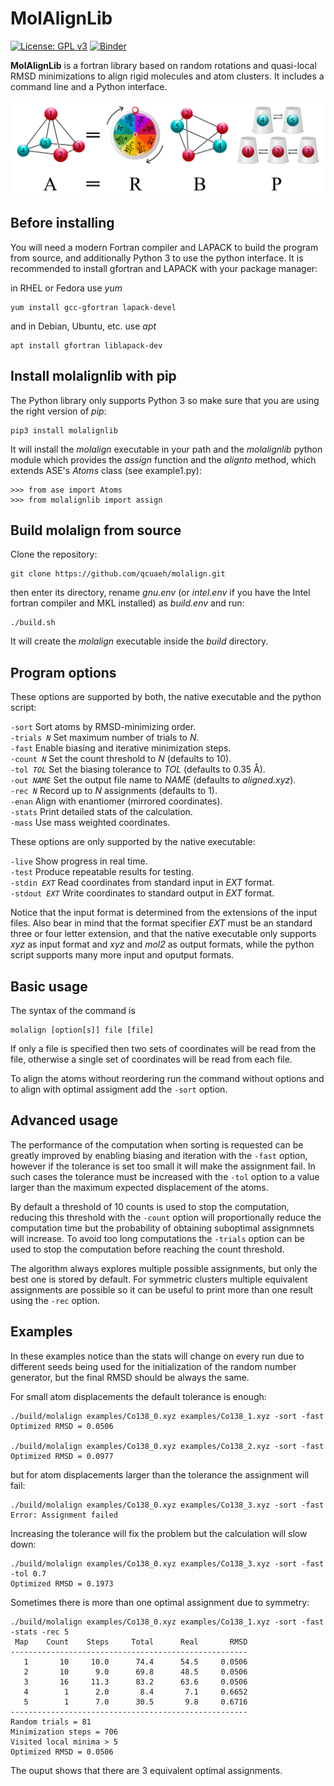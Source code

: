 MolAlignLib
===========

[![License: GPL v3](https://img.shields.io/badge/License-GPLv3-blue.svg)](https://www.gnu.org/licenses/gpl-3.0)
[![Binder](https://mybinder.org/badge_logo.svg)](https://mybinder.org/v2/gh/qcuaeh/molalignlib.git/HEAD?labpath=examples)

**MolAlignLib** is a fortran library based on random rotations and quasi-local RMSD minimizations to align rigid molecules and atom
clusters. It includes a command line and a Python interface.

![graphical abstract](abstract.png)

Before installing
-----------------

You will need a modern Fortran compiler and LAPACK to build the program from source, and additionally Python 3 to use
the python interface. It is recommended to install gfortran and LAPACK with your package manager:

in RHEL or Fedora use *yum*

    yum install gcc-gfortran lapack-devel

and in Debian, Ubuntu, etc. use *apt*

    apt install gfortran liblapack-dev

Install molalignlib with pip
----------------------------

The Python library only supports Python 3 so make sure that you are using the right version of *pip*:

    pip3 install molalignlib

It will install the *molalign* executable in your path and the *molalignlib* python module which provides the *assign* function
and the *alignto* method, which extends ASE's *Atoms* class (see example1.py):

    >>> from ase import Atoms
    >>> from molalignlib import assign

Build molalign from source 
--------------------------

Clone the repository:

    git clone https://github.com/qcuaeh/molalign.git

then enter its directory, rename *gnu.env* (or *intel.env* if you have the Intel fortran compiler and MKL installed) as *build.env*
and run:

    ./build.sh

It will create the *molalign* executable inside the *build* directory.

Program options
---------------

These options are supported by both, the native executable and the python script:

<code>-sort</code> Sort atoms by RMSD-minimizing order.  
<code>-trials *N*</code> Set maximum number of trials to *N*.  
<code>-fast</code> Enable biasing and iterative minimization steps.  
<code>-count *N*</code> Set the count threshold to *N* (defaults to 10).  
<code>-tol *TOL*</code> Set the biasing tolerance to *TOL* (defaults to 0.35 Å).  
<code>-out *NAME*</code> Set the output file name to *NAME* (defaults to *aligned.xyz*).  
<code>-rec *N*</code> Record up to *N* assignments (defaults to 1).  
<code>-enan</code> Align with enantiomer (mirrored coordinates).  
<code>-stats</code> Print detailed stats of the calculation.  
<code>-mass</code> Use mass weighted coordinates.  

These options are only supported by the native executable:

<code>-live</code> Show progress in real time.  
<code>-test</code> Produce repeatable results for testing.  
<code>-stdin *EXT*</code> Read coordinates from standard input in *EXT* format.  
<code>-stdout *EXT*</code> Write coordinates to standard output in *EXT* format.  
 
Notice that the input format is determined from the extensions of the input files. Also bear in mind that the format specifier
*EXT* must be an standard three or four letter extension, and that the native executable only supports *xyz* as input format and
*xyz* and *mol2* as output formats, while the python script supports many more input and oputput formats.

Basic usage
-----------

The syntax of the command is

    molalign [option[s]] file [file]

If only a file is specified then two sets of coordinates will be read from the file, otherwise a single set of coordinates will
be read from each file.

To align the atoms without reordering run the command without options and to align with optimal assigment add the `-sort` option.

Advanced usage
--------------

The performance of the computation when sorting is requested can be greatly improved by enabling biasing and iteration with the
`-fast` option, however if the tolerance is set too small it will make the assignment fail. In such cases the tolerance must be
increased with the `-tol` option to a value larger than the maximum expected displacement of the atoms.

By default a threshold of 10 counts is used to stop the computation, reducing this threshold with the `-count` option will
proportionally reduce the computation time but the probability of obtaining suboptimal assignmnets will increase. To avoid too
long computations the `-trials` option can be used to stop the computation before reaching the count threshold.

The algorithm always explores multiple possible assignments, but only the best one is stored by default. For symmetric clusters
multiple equivalent assignments are possible so it can be useful to print more than one result using the `-rec` option.

Examples
--------

In these examples notice than the stats will change on every run due to different seeds being used for the initialization
of the random number generator, but the final RMSD should be always the same.

For small atom displacements the default tolerance is enough:

    ./build/molalign examples/Co138_0.xyz examples/Co138_1.xyz -sort -fast
    Optimized RMSD = 0.0506
    
    ./build/molalign examples/Co138_0.xyz examples/Co138_2.xyz -sort -fast
    Optimized RMSD = 0.0977

but for atom displacements larger than the tolerance the assignment will fail:

    ./build/molalign examples/Co138_0.xyz examples/Co138_3.xyz -sort -fast
    Error: Assignment failed

Increasing the tolerance will fix the problem but the calculation will slow down:

    ./build/molalign examples/Co138_0.xyz examples/Co138_3.xyz -sort -fast -tol 0.7
    Optimized RMSD = 0.1973

Sometimes there is more than one optimal assignment due to symmetry:

    ./build/molalign examples/Co138_0.xyz examples/Co138_1.xyz -sort -fast -stats -rec 5
     Map    Count    Steps     Total      Real       RMSD
    -----------------------------------------------------
       1       10     10.0      74.4      54.5     0.0506
       2       10      9.0      69.8      48.5     0.0506
       3       16     11.3      83.2      63.6     0.0506
       4        1      2.0       8.4       7.1     0.6652
       5        1      7.0      30.5       9.8     0.6716
    -----------------------------------------------------
    Random trials = 81
    Minimization steps = 706
    Visited local minima > 5
    Optimized RMSD = 0.0506

The ouput shows that there are 3 equivalent optimal assignments.
